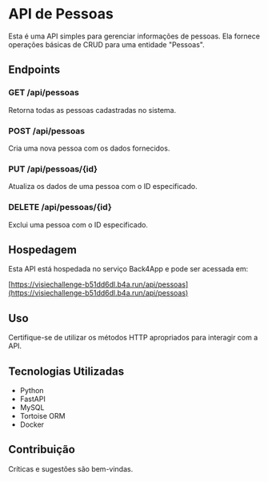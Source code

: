 # API de Pessoas

Esta é uma API simples para gerenciar informações de pessoas. Ela fornece operações básicas de CRUD para uma entidade "Pessoas".

## Endpoints

### GET /api/pessoas

Retorna todas as pessoas cadastradas no sistema.

### POST /api/pessoas

Cria uma nova pessoa com os dados fornecidos.

### PUT /api/pessoas/{id}

Atualiza os dados de uma pessoa com o ID especificado.

### DELETE /api/pessoas/{id}

Exclui uma pessoa com o ID especificado.

## Hospedagem

Esta API está hospedada no serviço Back4App e pode ser acessada em:

[https://visiechallenge-b51dd6dl.b4a.run/api/pessoas](https://visiechallenge-b51dd6dl.b4a.run/api/pessoas)

## Uso

Certifique-se de utilizar os métodos HTTP apropriados para interagir com a API.

## Tecnologias Utilizadas

- Python
- FastAPI
- MySQL
- Tortoise ORM
- Docker

## Contribuição

Críticas e sugestões são bem-vindas. 

